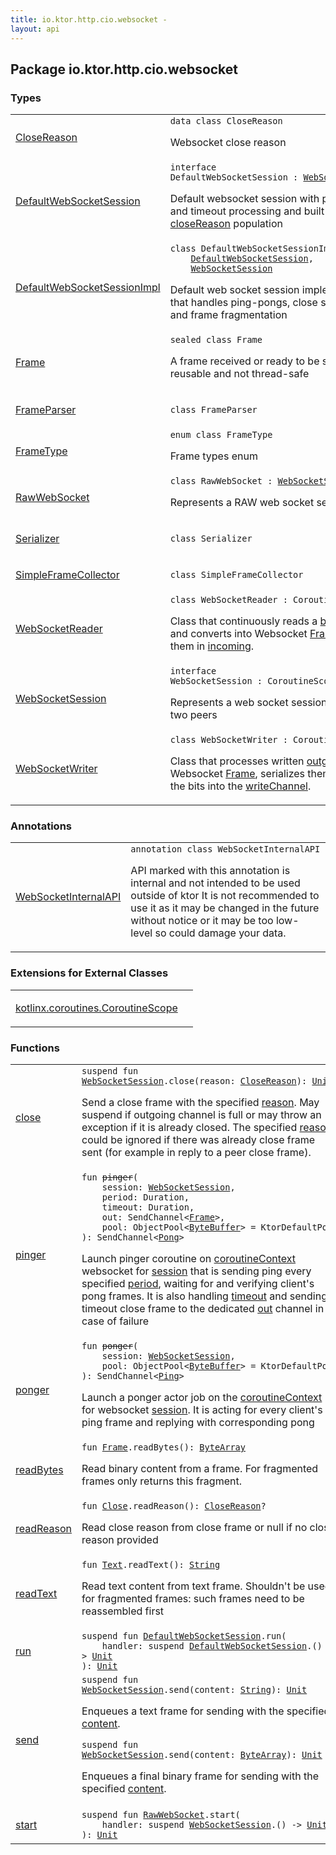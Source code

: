 ```yaml
---
title: io.ktor.http.cio.websocket - 
layout: api
---
```




## Package io.ktor.http.cio.websocket

### Types

<table class="api-docs-table">
<tbody>
<tr>
<td markdown="1">

<a href="-close-reason/index.html">CloseReason</a>


</td>
<td markdown="1">
<div class="signature"><code><span class="keyword">data</span> <span class="keyword">class </span><span class="identifier">CloseReason</span></code></div>

Websocket close reason


</td>
</tr>
<tr>
<td markdown="1">

<a href="-default-web-socket-session/index.html">DefaultWebSocketSession</a>


</td>
<td markdown="1">
<div class="signature"><code><span class="keyword">interface </span><span class="identifier">DefaultWebSocketSession</span>&nbsp;<span class="symbol">:</span>&nbsp;<a href="-web-socket-session/index.html"><span class="identifier">WebSocketSession</span></a></code></div>

Default websocket session with ping-pong and timeout processing and built-in <a href="-default-web-socket-session/close-reason.html">closeReason</a> population


</td>
</tr>
<tr>
<td markdown="1">

<a href="-default-web-socket-session-impl/index.html">DefaultWebSocketSessionImpl</a>


</td>
<td markdown="1">
<div class="signature"><code><span class="keyword">class </span><span class="identifier">DefaultWebSocketSessionImpl</span>&nbsp;<span class="symbol">:</span>&nbsp;<br/>&nbsp;&nbsp;&nbsp;&nbsp;<a href="-default-web-socket-session/index.html"><span class="identifier">DefaultWebSocketSession</span></a><span class="symbol">, </span><br/>&nbsp;&nbsp;&nbsp;&nbsp;<a href="-web-socket-session/index.html"><span class="identifier">WebSocketSession</span></a></code></div>

Default web socket session implementation that handles ping-pongs, close sequence and frame fragmentation


</td>
</tr>
<tr>
<td markdown="1">

<a href="-frame/index.html">Frame</a>


</td>
<td markdown="1">
<div class="signature"><code><span class="keyword">sealed</span> <span class="keyword">class </span><span class="identifier">Frame</span></code></div>

A frame received or ready to be sent. It is not reusable and not thread-safe


</td>
</tr>
<tr>
<td markdown="1">

<a href="-frame-parser/index.html">FrameParser</a>


</td>
<td markdown="1">
<div class="signature"><code><span class="keyword">class </span><span class="identifier">FrameParser</span></code></div>

</td>
</tr>
<tr>
<td markdown="1">

<a href="-frame-type/index.html">FrameType</a>


</td>
<td markdown="1">
<div class="signature"><code><span class="keyword">enum</span> <span class="keyword">class </span><span class="identifier">FrameType</span></code></div>

Frame types enum


</td>
</tr>
<tr>
<td markdown="1">

<a href="-raw-web-socket/index.html">RawWebSocket</a>


</td>
<td markdown="1">
<div class="signature"><code><span class="keyword">class </span><span class="identifier">RawWebSocket</span>&nbsp;<span class="symbol">:</span>&nbsp;<a href="-web-socket-session/index.html"><span class="identifier">WebSocketSession</span></a></code></div>

Represents a RAW web socket session


</td>
</tr>
<tr>
<td markdown="1">

<a href="-serializer/index.html">Serializer</a>


</td>
<td markdown="1">
<div class="signature"><code><span class="keyword">class </span><span class="identifier">Serializer</span></code></div>

</td>
</tr>
<tr>
<td markdown="1">

<a href="-simple-frame-collector/index.html">SimpleFrameCollector</a>


</td>
<td markdown="1">
<div class="signature"><code><span class="keyword">class </span><span class="identifier">SimpleFrameCollector</span></code></div>

</td>
</tr>
<tr>
<td markdown="1">

<a href="-web-socket-reader/index.html">WebSocketReader</a>


</td>
<td markdown="1">
<div class="signature"><code><span class="keyword">class </span><span class="identifier">WebSocketReader</span>&nbsp;<span class="symbol">:</span>&nbsp;<span class="identifier">CoroutineScope</span></code></div>

Class that continuously reads a <a href="#">byteChannel</a> and
converts into Websocket <a href="-frame/index.html">Frame</a> exposing them in <a href="-web-socket-reader/incoming.html">incoming</a>.


</td>
</tr>
<tr>
<td markdown="1">

<a href="-web-socket-session/index.html">WebSocketSession</a>


</td>
<td markdown="1">
<div class="signature"><code><span class="keyword">interface </span><span class="identifier">WebSocketSession</span>&nbsp;<span class="symbol">:</span>&nbsp;<span class="identifier">CoroutineScope</span></code></div>

Represents a web socket session between two peers


</td>
</tr>
<tr>
<td markdown="1">

<a href="-web-socket-writer/index.html">WebSocketWriter</a>


</td>
<td markdown="1">
<div class="signature"><code><span class="keyword">class </span><span class="identifier">WebSocketWriter</span>&nbsp;<span class="symbol">:</span>&nbsp;<span class="identifier">CoroutineScope</span></code></div>

Class that processes written <a href="-web-socket-writer/outgoing.html">outgoing</a> Websocket <a href="-frame/index.html">Frame</a>,
serializes them and writes the bits into the <a href="#">writeChannel</a>.


</td>
</tr>
</tbody>
</table>

### Annotations

<table class="api-docs-table">
<tbody>
<tr>
<td markdown="1">

<a href="-web-socket-internal-a-p-i/index.html">WebSocketInternalAPI</a>


</td>
<td markdown="1">
<div class="signature"><code><span class="keyword">annotation</span> <span class="keyword">class </span><span class="identifier">WebSocketInternalAPI</span></code></div>

API marked with this annotation is internal and not intended to be used outside of ktor
It is not recommended to use it as it may be changed in the future without notice or
it may be too low-level so could damage your data.


</td>
</tr>
</tbody>
</table>

### Extensions for External Classes

<table class="api-docs-table">
<tbody>
<tr>
<td markdown="1">

<a href="kotlinx.coroutines.-coroutine-scope/index.html">kotlinx.coroutines.CoroutineScope</a>


</td>
<td markdown="1">

</td>
</tr>
</tbody>
</table>

### Functions

<table class="api-docs-table">
<tbody>
<tr>
<td markdown="1">

<a href="close.html">close</a>


</td>
<td markdown="1">
<div class="signature"><code><span class="keyword">suspend</span> <span class="keyword">fun </span><a href="-web-socket-session/index.html"><span class="identifier">WebSocketSession</span></a><span class="symbol">.</span><span class="identifier">close</span><span class="symbol">(</span><span class="parameterName" id="io.ktor.http.cio.websocket$close(io.ktor.http.cio.websocket.WebSocketSession, io.ktor.http.cio.websocket.CloseReason)/reason">reason</span><span class="symbol">:</span>&nbsp;<a href="-close-reason/index.html"><span class="identifier">CloseReason</span></a><span class="symbol">)</span><span class="symbol">: </span><a href="https://kotlinlang.org/api/latest/jvm/stdlib/kotlin/-unit/index.html"><span class="identifier">Unit</span></a></code></div>

Send a close frame with the specified <a href="close.html#io.ktor.http.cio.websocket$close(io.ktor.http.cio.websocket.WebSocketSession, io.ktor.http.cio.websocket.CloseReason)/reason">reason</a>. May suspend if outgoing channel is full or
may throw an exception if it is already closed. The specified <a href="close.html#io.ktor.http.cio.websocket$close(io.ktor.http.cio.websocket.WebSocketSession, io.ktor.http.cio.websocket.CloseReason)/reason">reason</a> could be ignored if there was already
close frame sent (for example in reply to a peer close frame).


</td>
</tr>
<tr>
<td markdown="1">

<a href="pinger.html">pinger</a>


</td>
<td markdown="1">
<div class="signature"><code><span class="keyword">fun </span><s><span class="identifier">pinger</span></s><span class="symbol">(</span><br/>&nbsp;&nbsp;&nbsp;&nbsp;<span class="parameterName" id="io.ktor.http.cio.websocket$pinger(io.ktor.http.cio.websocket.WebSocketSession, java.time.Duration, java.time.Duration, kotlinx.coroutines.channels.SendChannel((io.ktor.http.cio.websocket.Frame)), kotlinx.io.pool.ObjectPool((java.nio.ByteBuffer)))/session">session</span><span class="symbol">:</span>&nbsp;<a href="-web-socket-session/index.html"><span class="identifier">WebSocketSession</span></a><span class="symbol">, </span><br/>&nbsp;&nbsp;&nbsp;&nbsp;<span class="parameterName" id="io.ktor.http.cio.websocket$pinger(io.ktor.http.cio.websocket.WebSocketSession, java.time.Duration, java.time.Duration, kotlinx.coroutines.channels.SendChannel((io.ktor.http.cio.websocket.Frame)), kotlinx.io.pool.ObjectPool((java.nio.ByteBuffer)))/period">period</span><span class="symbol">:</span>&nbsp;<span class="identifier">Duration</span><span class="symbol">, </span><br/>&nbsp;&nbsp;&nbsp;&nbsp;<span class="parameterName" id="io.ktor.http.cio.websocket$pinger(io.ktor.http.cio.websocket.WebSocketSession, java.time.Duration, java.time.Duration, kotlinx.coroutines.channels.SendChannel((io.ktor.http.cio.websocket.Frame)), kotlinx.io.pool.ObjectPool((java.nio.ByteBuffer)))/timeout">timeout</span><span class="symbol">:</span>&nbsp;<span class="identifier">Duration</span><span class="symbol">, </span><br/>&nbsp;&nbsp;&nbsp;&nbsp;<span class="parameterName" id="io.ktor.http.cio.websocket$pinger(io.ktor.http.cio.websocket.WebSocketSession, java.time.Duration, java.time.Duration, kotlinx.coroutines.channels.SendChannel((io.ktor.http.cio.websocket.Frame)), kotlinx.io.pool.ObjectPool((java.nio.ByteBuffer)))/out">out</span><span class="symbol">:</span>&nbsp;<span class="identifier">SendChannel</span><span class="symbol">&lt;</span><a href="-frame/index.html"><span class="identifier">Frame</span></a><span class="symbol">&gt;</span><span class="symbol">, </span><br/>&nbsp;&nbsp;&nbsp;&nbsp;<span class="parameterName" id="io.ktor.http.cio.websocket$pinger(io.ktor.http.cio.websocket.WebSocketSession, java.time.Duration, java.time.Duration, kotlinx.coroutines.channels.SendChannel((io.ktor.http.cio.websocket.Frame)), kotlinx.io.pool.ObjectPool((java.nio.ByteBuffer)))/pool">pool</span><span class="symbol">:</span>&nbsp;<span class="identifier">ObjectPool</span><span class="symbol">&lt;</span><a href="http://docs.oracle.com/javase/6/docs/api/java/nio/ByteBuffer.html"><span class="identifier">ByteBuffer</span></a><span class="symbol">&gt;</span>&nbsp;<span class="symbol">=</span>&nbsp;KtorDefaultPool<br/><span class="symbol">)</span><span class="symbol">: </span><span class="identifier">SendChannel</span><span class="symbol">&lt;</span><a href="-frame/-pong/index.html"><span class="identifier">Pong</span></a><span class="symbol">&gt;</span></code></div>

Launch pinger coroutine on <a href="https://kotlinlang.org/api/latest/jvm/stdlib/kotlin.coroutines/coroutine-context.html">coroutineContext</a> websocket for <a href="pinger.html#io.ktor.http.cio.websocket$pinger(io.ktor.http.cio.websocket.WebSocketSession, java.time.Duration, java.time.Duration, kotlinx.coroutines.channels.SendChannel((io.ktor.http.cio.websocket.Frame)), kotlinx.io.pool.ObjectPool((java.nio.ByteBuffer)))/session">session</a> that is sending ping every specified <a href="pinger.html#io.ktor.http.cio.websocket$pinger(io.ktor.http.cio.websocket.WebSocketSession, java.time.Duration, java.time.Duration, kotlinx.coroutines.channels.SendChannel((io.ktor.http.cio.websocket.Frame)), kotlinx.io.pool.ObjectPool((java.nio.ByteBuffer)))/period">period</a>,
waiting for and verifying client's pong frames. It is also handling <a href="pinger.html#io.ktor.http.cio.websocket$pinger(io.ktor.http.cio.websocket.WebSocketSession, java.time.Duration, java.time.Duration, kotlinx.coroutines.channels.SendChannel((io.ktor.http.cio.websocket.Frame)), kotlinx.io.pool.ObjectPool((java.nio.ByteBuffer)))/timeout">timeout</a> and sending timeout close frame
to the dedicated <a href="pinger.html#io.ktor.http.cio.websocket$pinger(io.ktor.http.cio.websocket.WebSocketSession, java.time.Duration, java.time.Duration, kotlinx.coroutines.channels.SendChannel((io.ktor.http.cio.websocket.Frame)), kotlinx.io.pool.ObjectPool((java.nio.ByteBuffer)))/out">out</a> channel in case of failure


</td>
</tr>
<tr>
<td markdown="1">

<a href="ponger.html">ponger</a>


</td>
<td markdown="1">
<div class="signature"><code><span class="keyword">fun </span><s><span class="identifier">ponger</span></s><span class="symbol">(</span><br/>&nbsp;&nbsp;&nbsp;&nbsp;<span class="parameterName" id="io.ktor.http.cio.websocket$ponger(io.ktor.http.cio.websocket.WebSocketSession, kotlinx.io.pool.ObjectPool((java.nio.ByteBuffer)))/session">session</span><span class="symbol">:</span>&nbsp;<a href="-web-socket-session/index.html"><span class="identifier">WebSocketSession</span></a><span class="symbol">, </span><br/>&nbsp;&nbsp;&nbsp;&nbsp;<span class="parameterName" id="io.ktor.http.cio.websocket$ponger(io.ktor.http.cio.websocket.WebSocketSession, kotlinx.io.pool.ObjectPool((java.nio.ByteBuffer)))/pool">pool</span><span class="symbol">:</span>&nbsp;<span class="identifier">ObjectPool</span><span class="symbol">&lt;</span><a href="http://docs.oracle.com/javase/6/docs/api/java/nio/ByteBuffer.html"><span class="identifier">ByteBuffer</span></a><span class="symbol">&gt;</span>&nbsp;<span class="symbol">=</span>&nbsp;KtorDefaultPool<br/><span class="symbol">)</span><span class="symbol">: </span><span class="identifier">SendChannel</span><span class="symbol">&lt;</span><a href="-frame/-ping/index.html"><span class="identifier">Ping</span></a><span class="symbol">&gt;</span></code></div>

Launch a ponger actor job on the <a href="https://kotlinlang.org/api/latest/jvm/stdlib/kotlin.coroutines/coroutine-context.html">coroutineContext</a> for websocket <a href="ponger.html#io.ktor.http.cio.websocket$ponger(io.ktor.http.cio.websocket.WebSocketSession, kotlinx.io.pool.ObjectPool((java.nio.ByteBuffer)))/session">session</a>.
It is acting for every client's ping frame and replying with corresponding pong


</td>
</tr>
<tr>
<td markdown="1">

<a href="read-bytes.html">readBytes</a>


</td>
<td markdown="1">
<div class="signature"><code><span class="keyword">fun </span><a href="-frame/index.html"><span class="identifier">Frame</span></a><span class="symbol">.</span><span class="identifier">readBytes</span><span class="symbol">(</span><span class="symbol">)</span><span class="symbol">: </span><a href="https://kotlinlang.org/api/latest/jvm/stdlib/kotlin/-byte-array/index.html"><span class="identifier">ByteArray</span></a></code></div>

Read binary content from a frame. For fragmented frames only returns this fragment.


</td>
</tr>
<tr>
<td markdown="1">

<a href="read-reason.html">readReason</a>


</td>
<td markdown="1">
<div class="signature"><code><span class="keyword">fun </span><a href="-frame/-close/index.html"><span class="identifier">Close</span></a><span class="symbol">.</span><span class="identifier">readReason</span><span class="symbol">(</span><span class="symbol">)</span><span class="symbol">: </span><a href="-close-reason/index.html"><span class="identifier">CloseReason</span></a><span class="symbol">?</span></code></div>

Read close reason from close frame or null if no close reason provided


</td>
</tr>
<tr>
<td markdown="1">

<a href="read-text.html">readText</a>


</td>
<td markdown="1">
<div class="signature"><code><span class="keyword">fun </span><a href="-frame/-text/index.html"><span class="identifier">Text</span></a><span class="symbol">.</span><span class="identifier">readText</span><span class="symbol">(</span><span class="symbol">)</span><span class="symbol">: </span><a href="https://kotlinlang.org/api/latest/jvm/stdlib/kotlin/-string/index.html"><span class="identifier">String</span></a></code></div>

Read text content from text frame. Shouldn't be used for fragmented frames: such frames need to be reassembled first


</td>
</tr>
<tr>
<td markdown="1">

<a href="run.html">run</a>


</td>
<td markdown="1">
<div class="signature"><code><span class="keyword">suspend</span> <span class="keyword">fun </span><a href="-default-web-socket-session/index.html"><span class="identifier">DefaultWebSocketSession</span></a><span class="symbol">.</span><span class="identifier">run</span><span class="symbol">(</span><br/>&nbsp;&nbsp;&nbsp;&nbsp;<span class="parameterName" id="io.ktor.http.cio.websocket$run(io.ktor.http.cio.websocket.DefaultWebSocketSession, kotlin.SuspendFunction1((io.ktor.http.cio.websocket.DefaultWebSocketSession, kotlin.Unit)))/handler">handler</span><span class="symbol">:</span>&nbsp;<span class="keyword">suspend </span><a href="-default-web-socket-session/index.html"><span class="identifier">DefaultWebSocketSession</span></a><span class="symbol">.</span><span class="symbol">(</span><span class="symbol">)</span>&nbsp;<span class="symbol">-&gt;</span>&nbsp;<a href="https://kotlinlang.org/api/latest/jvm/stdlib/kotlin/-unit/index.html"><span class="identifier">Unit</span></a><br/><span class="symbol">)</span><span class="symbol">: </span><a href="https://kotlinlang.org/api/latest/jvm/stdlib/kotlin/-unit/index.html"><span class="identifier">Unit</span></a></code></div>

</td>
</tr>
<tr>
<td markdown="1">

<a href="send.html">send</a>


</td>
<td markdown="1">
<div class="signature"><code><span class="keyword">suspend</span> <span class="keyword">fun </span><a href="-web-socket-session/index.html"><span class="identifier">WebSocketSession</span></a><span class="symbol">.</span><span class="identifier">send</span><span class="symbol">(</span><span class="parameterName" id="io.ktor.http.cio.websocket$send(io.ktor.http.cio.websocket.WebSocketSession, kotlin.String)/content">content</span><span class="symbol">:</span>&nbsp;<a href="https://kotlinlang.org/api/latest/jvm/stdlib/kotlin/-string/index.html"><span class="identifier">String</span></a><span class="symbol">)</span><span class="symbol">: </span><a href="https://kotlinlang.org/api/latest/jvm/stdlib/kotlin/-unit/index.html"><span class="identifier">Unit</span></a></code></div>

Enqueues a text frame for sending with the specified <a href="send.html#io.ktor.http.cio.websocket$send(io.ktor.http.cio.websocket.WebSocketSession, kotlin.String)/content">content</a>.

<div class="signature"><code><span class="keyword">suspend</span> <span class="keyword">fun </span><a href="-web-socket-session/index.html"><span class="identifier">WebSocketSession</span></a><span class="symbol">.</span><span class="identifier">send</span><span class="symbol">(</span><span class="parameterName" id="io.ktor.http.cio.websocket$send(io.ktor.http.cio.websocket.WebSocketSession, kotlin.ByteArray)/content">content</span><span class="symbol">:</span>&nbsp;<a href="https://kotlinlang.org/api/latest/jvm/stdlib/kotlin/-byte-array/index.html"><span class="identifier">ByteArray</span></a><span class="symbol">)</span><span class="symbol">: </span><a href="https://kotlinlang.org/api/latest/jvm/stdlib/kotlin/-unit/index.html"><span class="identifier">Unit</span></a></code></div>

Enqueues a final binary frame for sending with the specified <a href="send.html#io.ktor.http.cio.websocket$send(io.ktor.http.cio.websocket.WebSocketSession, kotlin.ByteArray)/content">content</a>.


</td>
</tr>
<tr>
<td markdown="1">

<a href="start.html">start</a>


</td>
<td markdown="1">
<div class="signature"><code><span class="keyword">suspend</span> <span class="keyword">fun </span><a href="-raw-web-socket/index.html"><span class="identifier">RawWebSocket</span></a><span class="symbol">.</span><span class="identifier">start</span><span class="symbol">(</span><br/>&nbsp;&nbsp;&nbsp;&nbsp;<span class="parameterName" id="io.ktor.http.cio.websocket$start(io.ktor.http.cio.websocket.RawWebSocket, kotlin.SuspendFunction1((io.ktor.http.cio.websocket.WebSocketSession, kotlin.Unit)))/handler">handler</span><span class="symbol">:</span>&nbsp;<span class="keyword">suspend </span><a href="-web-socket-session/index.html"><span class="identifier">WebSocketSession</span></a><span class="symbol">.</span><span class="symbol">(</span><span class="symbol">)</span>&nbsp;<span class="symbol">-&gt;</span>&nbsp;<a href="https://kotlinlang.org/api/latest/jvm/stdlib/kotlin/-unit/index.html"><span class="identifier">Unit</span></a><br/><span class="symbol">)</span><span class="symbol">: </span><a href="https://kotlinlang.org/api/latest/jvm/stdlib/kotlin/-unit/index.html"><span class="identifier">Unit</span></a></code></div>

</td>
</tr>
</tbody>
</table>
